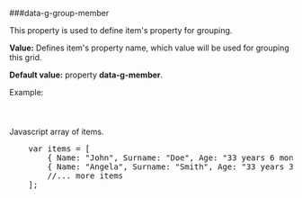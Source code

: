 ﻿###data-g-group-member

This property is used to define item's property for grouping. 

**Value:** Defines item's  property name, which value will be used for grouping this grid.

**Default value:** property **data-g-member**.
		
Example:
<!--Start the highlighter-->
<pre class="brush: html">
	<column data-g-member="Age" data-g-group-member = "AgeGroup"> </column>
</pre>
#####

Javascript array of items.
<pre class="brush: js">
	var items = [
        { Name: "John", Surname: "Doe", Age: "33 years 6 month", AgeGroup: "33" }
		{ Name: "Angela", Surname: "Smith", Age: "33 years 3 month", AgeGroup: "33" }
        //... more items
	];
</pre>
#####
<script type="text/javascript">
    SyntaxHighlighter.highlight();
</script>